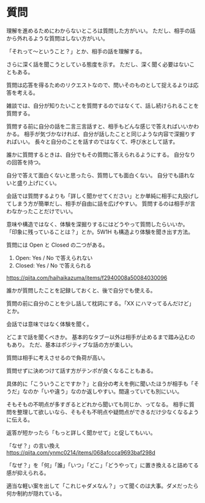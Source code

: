 # 質問

理解を進めるためにわからないところは質問した方がいい。
ただし、相手の話から外れるような質問はしない方がいい。

「それって〜ということ？」とか、相手の話を理解する。

さらに深く話を聞こうとしている態度を示す。
ただし、深く聞く必要はないこともある。

質問は応答を得るためのリクエストなので、問いそのものとして捉えるよりは応答を考える。

雑談では、自分が知りたいことを質問するのではなくて、話し続けられることを質問する。

質問する前に自分の話を二言三言話すと、相手もどんな感じで答えればいいかわかる。
相手が気づかなければ、自分が話したことと同じような内容で深掘りすればいい。
長々と自分のことを話すのではなくて、呼び水として話す。

誰かに質問するときは、自分でもその質問に答えられるようにする。
自分なりの回答を持つ。

自分で答えて面白くないと思ったら、質問しても面白くない。
自分でも語れないと盛り上げにくい。

会話では質問するよりも「詳しく聞かせてください」とか単純に相手に丸投げしてしまう方が簡単だし、相手が自由に話を広げやすい。
質問するのは相手が言わなかったことだけでいい。

意味や構造ではなく、体験を深掘りするにはどうやって質問したらいいか。
「印象に残っていることは？」とか。5W1H も構造より体験を聞き出す方法。

質問には Open と Closed の二つがある。

1. Open: Yes / No で答えられない
2. Closed: Yes / No で答えられる

https://qiita.com/haihaikazuma/items/f2940008a50084030096

誰かが質問したことを記録しておくと、後で自分でも使える。

質問の前に自分のことを少し話して枕詞にする。「XX にハマってるんだけど」とか。

会話では意味ではなく体験を聞く。

どこまで話を聞くべきか。
基本的なタブー以外は相手が止めるまで踏み込むのもあり。
ただ、基本はポジティブな話の方が楽しい。

質問は相手に考えさせるので負荷が高い。

質問せずに決めつけて話す方がテンポが良くなることもある。

具体的に「こういうことですか？」と自分の考えを例に聞いたほうが相手も「そうだ」なのか「いや違う」なのか返しやすい。間違っていても別にいい。

そもそもの不明点が多すぎるとどれから聞いても同じか、ってなる。
相手に質問を整理して欲しいなら、そもそも不明点や疑問点ができるだけ少なくなるように伝える。

返答が短かったら「もっと詳しく聞かせて」と促してもいい。

「なぜ？」の言い換え
https://qiita.com/ynmc0214/items/068afccca9693baf298d

「なぜ？」を「何」「誰」「いつ」「どこ」「どうやって」に置き換えると詰めてる感が抑えられる。

適当な軽い案を出して「これじゃダメなん？」って聞くのは大事。ダメだったら何か制約が隠れている。
